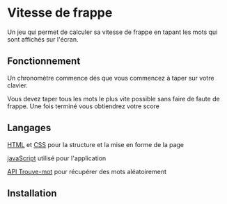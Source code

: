 
# Vitesse de frappe

Un jeu qui permet de calculer sa vitesse de frappe en tapant les mots qui sont affichés sur l'écran.








## Fonctionnement

Un chronomètre commence dés que vous commencez à taper sur votre clavier.

Vous devez taper tous les mots le plus vite possible sans faire de faute de frappe. Une fois terminé vous obtiendrez votre score 
## Langages

[HTML](https://developer.mozilla.org/fr/docs/Web/HTML) et [CSS](https://developer.mozilla.org/fr/docs/Web/CSS) pour la structure et la mise en forme de la page

[javaScript](https://developer.mozilla.org/fr/docs/Web/JavaScript) utilisé pour l'application

[API Trouve-mot](https://trouve-mot.fr/) pour récupérer des mots aléatoirement 


## Installation


```bash
  
```
